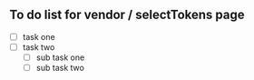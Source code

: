 ## To do list for vendor / selectTokens page 

- [ ] task one 
- [ ] task two
  - [ ] sub task one
  - [ ] sub task two
